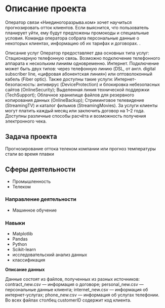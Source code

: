 <h1>Описание проекта</h1>


Оператор связи «Ниединогоразрыва.ком» хочет научиться прогнозировать отток клиентов. Если выяснится, что пользователь планирует уйти, ему будут предложены промокоды и специальные условия. Команда оператора собрала персональные данные о некоторых клиентах, информацию об их тарифах и договорах. .


Описание услуг
Оператор предоставляет два основных типа услуг: 
Стационарную телефонную связь. Возможно подключение телефонного аппарата к нескольким линиям одновременно.
Интернет. Подключение может быть двух типов: через телефонную линию (DSL, от англ. digital subscriber line, «цифровая абонентская линия») или оптоволоконный кабель (Fiber optic).
Также доступны такие услуги:
Интернет-безопасность: антивирус (DeviceProtection) и блокировка небезопасных сайтов (OnlineSecurity);
Выделенная линия технической поддержки (TechSupport);
Облачное хранилище файлов для резервного копирования данных (OnlineBackup);
Стриминговое телевидение (StreamingTV) и каталог фильмов (StreamingMovies).
За услуги клиенты могут платить каждый месяц или заключить договор на 1–2 года. Доступны различные способы расчёта и возможность получения электронного чека.


<h2>Задача проекта</h2>

Прогнозирование оттока телеком компании или прогноз температуры стали во время плавки 


<h2> Сферы деятельности </h2>

 - Промышленность
 -  Телеком


<h3> Направление деятельности</h3>

- Машинное обучение


<h3> Навыки </h3>


- Matplotlib
- Pandas
- Python
- Scikit-learn
- исследовательский анализ данных
- классификация



**Описание данных**


   Данные состоят из файлов, полученных из разных источников:
contract_new.csv — информация о договоре;
personal_new.csv — персональные данные клиента;
internet_new.csv — информация об интернет-услугах;
phone_new.csv — информация об услугах телефонии.
Во всех файлах столбец customerID содержит код клиента.